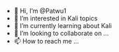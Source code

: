 - 👋 Hi, I’m @Patwu1
- 👀 I’m interested in Kali topics 
- 🌱 I’m currently learning about Kali
- 💞️ I’m looking to collaborate on ...
- 📫 How to reach me ...

<!---
Patwu1/Patwu1 is a ✨ special ✨ repository because its `README.md` (this file) appears on your GitHub profile.
You can click the Preview link to take a look at your changes.
--->
